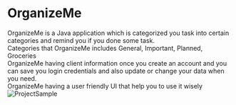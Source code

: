 # **OrganizeMe** <br>
OrganizeMe is a Java application which is categorized you task into certain categories and remind you if you done some task.<br>
Categories that OrganizeMe includes  General, Important, Planned, Groceries<br>
OrganizeMe having client information once you create an account and you can save you login credentials and also update or change your data when you need.<br>
OrganizeMe having a user friendly UI that help you to use it wisely<br>
![ProjectSample](https://github.com/tusharthakurepc1/OrganizeMe/assets/74068671/638c6e88-66cc-4705-a92f-232c7924515c)
